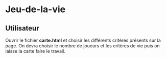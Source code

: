 # Jeu-de-la-vie

## Utilisateur

Ouvrir le fichier **carte.html** et choisir les différents critères présents sur la page. On devra choisir le nombre de joueurs et les critères de vie puis on laisse la carte faire le travail.
